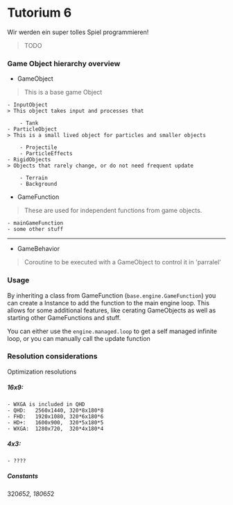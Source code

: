 # Tutorium 6

Wir werden ein super tolles Spiel programmieren!
> TODO

### Game Object hierarchy overview

- GameObject
> This is a base game Object

    - InputObject
    > This object takes input and processes that

        - Tank
    - ParticleObject
    > This is a small lived object for particles and smaller objects

        - Projectile
        - ParticleEffects
    - RigidObjects
    > Objects that rarely change, or do not need frequent update

        - Terrain
        - Background

- GameFunction
> These are used for independent functions from game objects.

    - mainGameFunction
    - some other stuff

---

- GameBehavior
> Coroutine to be executed with a GameObject to control it in 'parralel'


### Usage
By inheriting a class from GameFunction (`base.engine.GameFunction`) you can
create a Instance to add the function to the main engine loop. This allows
for some additional features, like cerating GameObjects as well as starting
other GameFunctions and stuff.

You can either use the `engine.managed.loop` to get a self managed infinite
loop, or you can manually call the update function

### Resolution considerations
Optimization resolutions
##### 16x9:
    - WXGA is included in QHD
    - QHD:   2560x1440, 320*8x180*8
    - FHD:   1920x1080, 320*6x180*6
    - HD+:   1600x900,  320*5x180*5
    - WXGA:  1280x720,  320*4x180*4
##### 4x3:
    - ????
##### Constants
320*6*5*2, 180*6*5*2